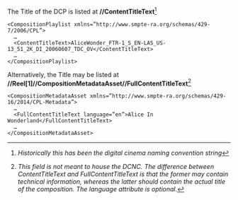 The Title of the DCP is listed at **//ContentTitleText**[^1]

    <CompositionPlaylist xmlns=”http://www.smpte-ra.org/schemas/429-7/2006/CPL”>
      …
      <ContentTitleText>AliceWonder_FTR-1_S_EN-LAS_US-13_51_2K_DI_20060607_TDC_OV</ContentTitleText>
      …
    </CompositionPlaylist>

Alternatively, the Title may be listed at **//Reel[1]//CompositionMetadataAsset//FullContentTitleText**[^2]

    <CompositionMetadataAsset xmlns=”http://www.smpte-ra.org/schemas/429-16/2014/CPL-Metadata”>
      …
      <FullContentTitleText language=”en”>Alice In Wonderland</FullContentTitleText>
      …
    </CompositionMetadataAsset>

[^1]: *Historically this has been the digital cinema naming convention string*

[^2]: *This field is not meant to house the DCNC. The difference between ContentTitleText and FullContentTitleText is that the former may contain technical information, whereas the latter should contain the actual title of the composition. The language attribute is optional.*